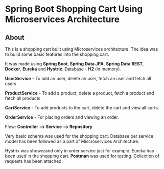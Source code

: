# Spring Boot Shopping Cart Using Microservices Architecture

## About

This is a shopping cart built using Microservices architecture. The idea was to build some basic features into the shopping cart.

It was made using **Spring Boot**, **Spring Data JPA**, **Spring Data REST**, **Docker**, **Eureka** and **Hystrix**.
Database - **H2** (in memory).

**UserService** - To add an user, delete an user, fetch an user and fetch all users.

**ProductService** - To add a product, delete a product, fetch a product and fetch all products.

**CartService** - To add products to the cart, delete the cart and view all carts.

**OrderService** - For placing orders and viewing an order.

Flow:
**Controller --> Service --> Repository**

Very basic schema was used for the shopping cart. 
Database per service model has been followed as a part of Miscroservices Architecture.

Hystrix was showcased only in order service just for example. 
Eureka has been used in the shopping cart.
**Postman** was used for testing. Collection of requests has been attached.
